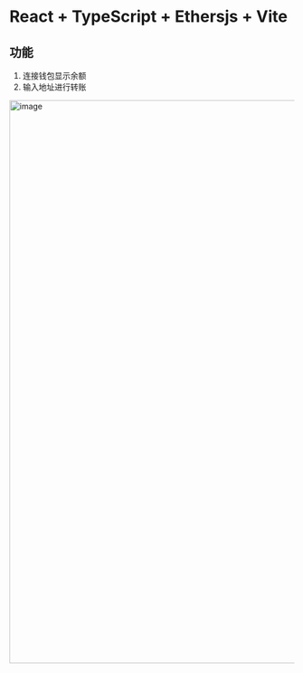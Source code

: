 # React + TypeScript + Ethersjs + Vite

## 功能

1. 连接钱包显示余额
2. 输入地址进行转账

<img width="1582" height="996" alt="image" src="https://github.com/user-attachments/assets/26c7c492-b9ae-4386-b6ee-50c096ed5aba" />



